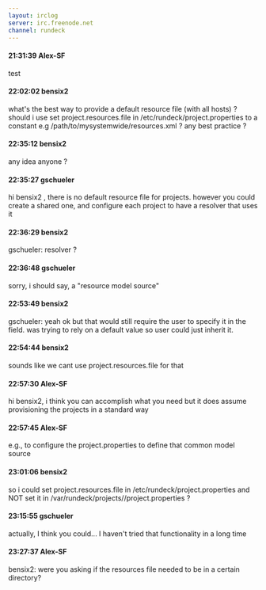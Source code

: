 ```yaml
---
layout: irclog
server: irc.freenode.net
channel: rundeck
---
```


#### 21:31:39 Alex-SF
 test
#### 22:02:02 bensix2
 what's the best way to provide a default resource file (with all hosts) ? should i use set project.resources.file in /etc/rundeck/project.properties to a constant e.g /path/to/mysystemwide/resources.xml ? any best practice ?
#### 22:35:12 bensix2
 any idea anyone ?
#### 22:35:27 gschueler
 hi bensix2 , there is no default resource file for projects. however you could create a shared one, and configure each project to have a resolver that uses it
#### 22:36:29 bensix2
 gschueler: resolver ?
#### 22:36:48 gschueler
 sorry, i should say, a "resource model source"
#### 22:53:49 bensix2
 gschueler: yeah ok but that would still require the user to specify it in the field. was trying to rely on a default value so user could just inherit it.
#### 22:54:44 bensix2
 sounds like we cant use project.resources.file for that
#### 22:57:30 Alex-SF
 hi bensix2, i think you can accomplish what you need but it does assume provisioning the projects in a standard way
#### 22:57:45 Alex-SF
 e.g., to configure the project.properties to define that common model source
#### 23:01:06 bensix2
 so i could set project.resources.file in /etc/rundeck/project.properties and NOT set it in /var/rundeck/projects/<myproject>/project.properties ?
#### 23:15:55 gschueler
 actually, I think you could... I haven't tried that functionality in a long time
#### 23:27:37 Alex-SF
 bensix2: were you asking if the resources file needed to be in a certain directory?
